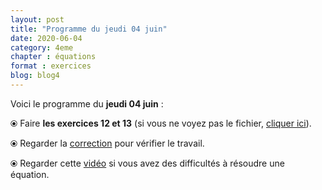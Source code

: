 ```yaml
---
layout: post
title: "Programme du jeudi 04 juin"
date: 2020-06-04
category: 4eme
chapter : équations
format : exercices
blog: blog4
---
```


Voici le programme du <b>jeudi 04 juin</b> :

⦿ Faire <b>les exercices 12 et 13</b> (si vous ne voyez pas le fichier, <a href="/exercices/4eme/4eme_exercices_jeudi_04_juin_2020.pdf">cliquer ici</a>). 

<object data="/exercices/4eme/4eme_exercices_jeudi_04_juin_2020.pdf" width="100%" height="500" type='application/pdf'></object>

⦿ Regarder la <a class="correction" href="/exercices/4eme/4eme_exercices_jeudi_04_juin_2020_corrections.pdf">correction</a> pour vérifier le travail.

⦿ Regarder cette <a class="video" href="https://youtu.be/uV_EmbYu9_E">vidéo</a> si vous avez des difficultés à résoudre une équation.
